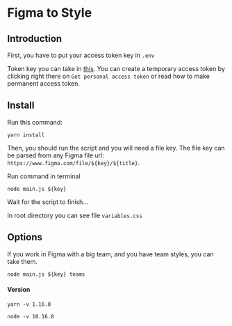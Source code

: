 # Figma to Style
## Introduction

First, you have to put your access token key in `.env `

Token key you can take in [this](https://www.figma.com/developers/docs#authentication).
You can create a temporary access token by clicking right there on `Get personal access token` or read how to make permanent access token.

## Install

Run this command:

```
yarn install
```

Then, you should run the script and you will need a file key.
The file key can be parsed from any Figma file url: `https://www.figma.com/file/${key}/${title}`.

Run command in terminal

```
node main.js ${key}
```
Wait for the script to finish...

In root directory you can see file `variables.css`

## Options

If you work in Figma with a big team, and you have team styles, you can take them.

```
node main.js ${key} teams
```

#### Version
```
yarn -v 1.16.0

node -v 10.16.0
```
